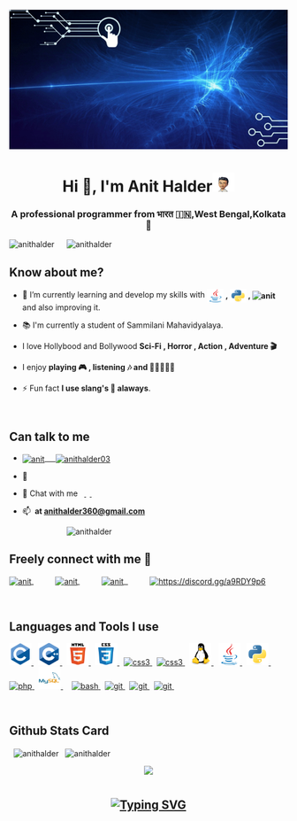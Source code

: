 <p align="center"><img src="https://github.com/anithalder/anithalder/blob/main/banner.gif?raw=true"></p>

<h1 align="center">Hi 👋, I'm Anit Halder<img align="justify" src="https://raw.githubusercontent.com/anithalder/anithalder/main/ezgif.com-webp-to-jpg-removebg-preview.png" alt="anit" height="35" width="40"/></h1>

<h3 align="center">A professional programmer from भारत 🇮🇳,West Bengal,Kolkata 🌉</h3>

<img src="https://komarev.com/ghpvc/?username=anithalder&amp;label=Profile%20views&amp;color=0e75b6&amp;style=flat" alt="anithalder">
<img align="right" width="400" hight="200" src="https://media1.giphy.com/media/qgQUggAC3Pfv687qPC/giphy.gif" alt="anithalder">

## Know about me?

- 🌱 I’m currently learning and develop my skills with **<img align="center" src="https://raw.githubusercontent.com/devicons/devicon/master/icons/java/java-original.svg" alt="anit" height="25" width="30"/> , <img align="center" src="https://raw.githubusercontent.com/devicons/devicon/master/icons/python/python-original.svg" alt="anit" height="25" width="30"/> , <img align="center" src="https://cdn.icon-icons.com/icons2/1381/PNG/512/mysqlworkbench_93532.png" alt="anit" height="25" width="30"/>** and also improving it.

- 📚 I'm currently a student of Sammilani Mahavidyalaya.

- I love Hollybood and Bollywood **Sci-Fi , Horror , Action , Adventure 🎬**

- I enjoy **playing 🎮 , listening 🎶 and 🥪🌮🥡🍔🍟**

- ⚡ Fun fact **I use slang's 🤣 alaways**.

<br>

## Can talk to me
  
- <a href="https://twitter.com/AnitHalder03" target="blank">
  <img align="center" src="https://akm-img-a-in.tosshub.com/indiatoday/images/story/202307/twitter-x_0-one_one.jpg?VersionId=qOPJmd905ROv7bd_V5.Z_RR33Lq1qW9V" alt="anit" height="25" width="30" /> &nbsp; &nbsp;
  <img align="center" src="https://img.shields.io/twitter/follow/anithalder03?logo=twitter&amp;style=for-the-badge" alt="anithalder03">
  </a>

- 📱 &nbsp; **<a style="display:inline;" href="https://discord.com/channels/@me" target="blank">
        <!--<img align="center" src="https://assets-global.website-files.com/6257adef93867e50d84d30e2/636e0a6a49cf127bf92de1e2_icon_clyde_blurple_RGB.png" alt="anit" height="25" width="30"/>-->
        <img align="center" alt="" src="https://img.shields.io/badge/Discord-5865F2?style=for-the-badge&logo=discord&logoColor=white">
      </a>**

- 💬 Chat with me &nbsp; **<a style="display:inline;" href="https://telegram.me/Anithalder" target="blank">
         <!-- <img align="center" src="https://upload.wikimedia.org/wikipedia/commons/thumb/8/82/Telegram_logo.svg/2048px-Telegram_logo.svg.png" alt="anit" height="25" width="25" />-->
          <img align="center" alt="" src="https://img.shields.io/badge/Telegram-2CA5E0?style=for-the-badge&logo=telegram&logoColor=white">
                          </a>
                          &nbsp;
                          <a style="display:inline;" href="https://join.skype.com/invite/VTg07nJbrf7y" target="blank">
         <!-- <img align="center" src="https://upload.wikimedia.org/wikipedia/commons/thumb/8/82/Telegram_logo.svg/2048px-Telegram_logo.svg.png" alt="anit" height="25" width="25" />-->
          <img align="center" alt="" src="https://img.shields.io/badge/Skype-00AFF0?style=for-the-badge&logo=skype&logoColor=white">
                          </a>
                          &nbsp;
                           <a style="display:inline;" href="https://www.messenger.com/t/100053176202153" target="blank">
         <!-- <img align="center" src="https://upload.wikimedia.org/wikipedia/commons/thumb/8/82/Telegram_logo.svg/2048px-Telegram_logo.svg.png" alt="anit" height="25" width="25" />-->
          <img align="center" alt="" src="https://img.shields.io/badge/Messenger-00B2FF?style=for-the-badge&logo=messenger&logoColor=white">
                          </a>**

- 📫 **<img align="center" alt="" src="https://img.shields.io/badge/Gmail-D14836?style=for-the-badge&logo=gmail&logoColor=white"> at anithalder360@gmail.com**

<img align="right" width="400" src="https://media3.giphy.com/media/xT4uQF7h39mlsF5czK/giphy.gif?cid=6c09b952gyh6j7uv40q2tsn6pbycv8qevc47d6g5lygymcu0&ep=v1_internal_gif_by_id&rid=giphy.gif&ct=g" alt="anithalder">

<br>

## Freely connect with me 🤝

<p align="left">
    <a href="https://www.linkedin.com/in/anit-halder" target="blank">
        <img align="center"src="https://raw.githubusercontent.com/rahuldkjain/github-profile-readme-generator/master/src/images/icons/Social/linked-in-alt.svg" alt="anit" height="30" width="40" /> 
    </a>
    &nbsp; &nbsp; &nbsp; &nbsp; &nbsp;
    <a href="https://www.facebook.com/anit.halder.1610" target="blank">
        <img align="center" src="https://raw.githubusercontent.com/rahuldkjain/github-profile-readme-generator/master/src/images/icons/Social/facebook.svg" alt="anit" height="30" width="40" />
    </a>
    &nbsp; &nbsp; &nbsp; &nbsp; &nbsp;
    <a href="https://twitter.com/AnitHalder03" target="blank">
        <img align="center" src="https://raw.githubusercontent.com/rahuldkjain/github-profile-readme-generator/master/src/images/icons/Social/twitter.svg" alt="anit" height="30" width="40" />&nbsp;
    </a>
  &nbsp; &nbsp; &nbsp; &nbsp; &nbsp;
  <a href="https://discord.gg/https://discord.gg/a9RDY9p6" target="blank">
    <img align="center" src="https://skillicons.dev/icons?i=discord" alt="https://discord.gg/a9RDY9p6" height="30" width="40" />
  </a>
</p>

<br>

## Languages and Tools I use

<p align="left"> 
    <a href="https://www.cprogramming.com/" target="_blank" rel="noreferrer"> 
        <img src="https://raw.githubusercontent.com/devicons/devicon/master/icons/c/c-original.svg" alt="c" width="40" height="40" /> 
    </a> &nbsp;
    <a href="https://www.w3schools.com/cpp/" target="_blank" rel="noreferrer"> 
        <img src="https://raw.githubusercontent.com/devicons/devicon/master/icons/cplusplus/cplusplus-original.svg" alt="c" width="40" height="40" /> 
    </a> &nbsp;
    <a href="https://www.w3.org/html/" target="_blank" rel="noreferrer"> 
        <img src="https://raw.githubusercontent.com/devicons/devicon/master/icons/html5/html5-original-wordmark.svg" alt="html5" width="40" height="40" /> 
    </a>&nbsp;
    <a href="https://www.w3schools.com/css/" target="_blank" rel="noreferrer">
      <img src="https://raw.githubusercontent.com/devicons/devicon/master/icons/css3/css3-original-wordmark.svg" alt="css3" width="40" height="40"/> 
    </a>&nbsp;
    <a href="https://getbootstrap.com/" target="_blank" rel="noreferrer">
      <img src="https://skillicons.dev/icons?i=bootstrap" alt="css3" width="40" height="40"/> 
    </a>&nbsp;
    <a href="https://www.vscode.com" target="_blank" rel="noreferrer">
      <img src="https://skillicons.dev/icons?i=vscode" alt="css3" width="40" height="40"/> 
    </a>&nbsp;
    <a href="https://www.linux.org/" target="_blank" rel="noreferrer"> 
      <img src="https://raw.githubusercontent.com/devicons/devicon/master/icons/linux/linux-original.svg" alt="linux" width="40" height="40"/> 
    </a>&nbsp;
    <a href="https://www.java.com" target="_blank" rel="noreferrer">
        <img src="https://raw.githubusercontent.com/devicons/devicon/master/icons/java/java-original.svg" alt="java" width="40" height="40" /> 
    </a> &nbsp;
    <a href="https://www.python.org" target="_blank" rel="noreferrer"> 
        <img src="https://raw.githubusercontent.com/devicons/devicon/master/icons/python/python-original.svg" alt="python" width="40" height="40" /> 
    </a>&nbsp;
    <a href="https://www.apachefriends.org/" target="_blank" rel="noreferrer"> 
        <img src="https://cdn2.iconfinder.com/data/icons/pack1-baco-flurry-icons-style/512/XAMPP.png" alt="php" width="40" height="40" /> 
    </a>&nbsp;
    <a href="https://www.mysql.com/" target="_blank" rel="noreferrer"> 
        <img src="https://raw.githubusercontent.com/devicons/devicon/master/icons/mysql/mysql-original-wordmark.svg" alt="php" width="40" height="40" /> 
    </a>&nbsp;&nbsp;&nbsp;
    <a href="https://www.gnu.org/software/bash/" target="_blank" rel="noreferrer"> 
      <img src="https://skillicons.dev/icons?i=bash" alt="bash" width="40" height="40"/> 
    </a> &nbsp;
    <a href="https://git-scm.com/" target="_blank" rel="noreferrer"> 
        <img src="https://www.vectorlogo.zone/logos/git-scm/git-scm-icon.svg" alt="git" width="40" height="40" /> 
    </a>&nbsp;
    <a href="https://www.jetbrains.com/" target="_blank" rel="noreferrer"> 
        <img src="https://skillicons.dev/icons?i=idea" alt="git" width="40" height="40" /> 
    </a>&nbsp;
    <a href="https://www.w3schools.com/php/DEFAULT.asp" target="_blank" rel="noreferrer"> 
        <img src="https://skillicons.dev/icons?i=php" alt="git" width="40" height="40" /> 
    </a>&nbsp;
</p>

<br>

## Github Stats Card

<p>
    &nbsp;
    <img align="center" width="400" src="https://github-readme-stats.vercel.app/api?username=anithalder&show_icons=true&locale=en&theme=blue-green" alt="anithalder"/> &nbsp;
  <img align="center" width="420" src="https://github-readme-streak-stats.herokuapp.com/?user=anithalder&theme=github-dark-blue" alt="anithalder"/>
</p>
<p  align="center">
  <img src="https://github-readme-stats.vercel.app/api/top-langs/?username=anithalder&theme=tokyonight"/>
</p>

#
<h2 align="center">
<a href="https://git.io/typing-svg">
  <img src="https://readme-typing-svg.demolab.com?font=Showcard+Gothic&size=29&pause=1000&color=6CF7DE&center=true&vCenter=true&width=1000&height=100&lines=Thanks+For+Visiting+Guys%F0%9F%A4%9E%F0%9F%91%8D;If+you+think+there+is+a+mistake+somewhere%2Cplease+fix+it+%F0%9F%98%84%F0%9F%98%83;Don't+forgot+to+comment+and+giving+feedback+%F0%9F%98%89" alt="Typing SVG" />
</a>
</h2>
